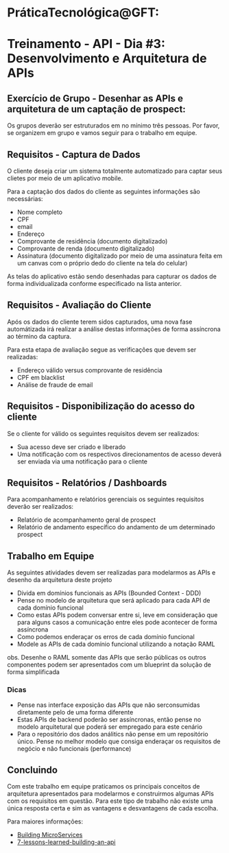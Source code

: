 # PráticaTecnológica@GFT: 

# Treinamento - API - Dia #3: Desenvolvimento e Arquitetura de APIs

## Exercício de Grupo - Desenhar as APIs e arquitetura de um captação de prospect:
Os grupos deverão ser estruturados em no mínimo três pessoas. Por favor, se organizem em grupo e vamos seguir para o trabalho em equipe.


## Requisitos - Captura de Dados
O cliente deseja criar um sistema totalmente automatizado para captar seus clietes por meio de um aplicativo mobile.

Para a captação dos dados do cliente as seguintes informações são necessárias:

- Nome completo
- CPF
- email
- Endereço
- Comprovante de residência (documento digitalizado)
- Comprovante de renda (documento digitalizado)
- Assinatura (documento digitalizado por meio de uma assinatura feita em um canvas com o próprio dedo do cliente na tela do celular)

As telas do aplicativo estão sendo desenhadas para capturar os dados de forma individualizada conforme especificado na lista anterior.

## Requisitos - Avaliação do Cliente
Após os dados do cliente terem sidos capturados, uma nova fase automátizada irá realizar a análise destas informações de forma assíncrona ao término da captura.

Para esta etapa de avaliação segue as verificações que devem ser realizadas:

- Endereço válido versus comprovante de residência
- CPF em blacklist
- Análise de fraude de email

## Requisitos - Disponibilização do acesso do cliente
Se o cliente for válido os seguintes requisitos devem ser realizados:
- Sua acesso deve ser criado e liberado
- Uma notificação com os respectivos direcionamentos de acesso deverá ser enviada via uma notificação para o cliente

## Requisitos - Relatórios / Dashboards
Para acompanhamento e relatórios gerenciais os seguintes requisitos deverão ser realizados:
- Relatório de acompanhamento geral de prospect
- Relatório de andamento específico do andamento de um determinado prospect

## Trabalho em Equipe
As seguintes atividades devem ser realizadas para modelarmos as APIs e desenho da arquitetura deste projeto
- Divida em domínios funcionais as APIs (Bounded Context - DDD)
- Pense no modelo de arquitetura que será aplicado para cada API de cada domínio funcional
- Como estas APIs podem conversar entre si, leve em consideração que para alguns casos a comunicação entre eles pode acontecer de forma assíncrona
- Como podemos enderaçar os erros de cada domínio funcional
- Modele as APIs de cada domínio funcional utilizando a notação RAML

obs. Desenhe o RAML somente das APIs que serão públicas os outros componentes podem ser apresentados com um blueprint da solução de forma simplificada

### Dicas
- Pense nas interface exposição das APIs que não serconsumidas diretamente pelo de uma forma diferente
- Estas APIs de backend poderão ser assíncronas, então pense no modelo arquitetural que poderá ser empregado para este cenário
- Para o repositório dos dados análitics não pense em um repositório único. Pense no melhor modelo que consiga enderaçar os requisitos de negócio e não funcionais (performance)


## Concluindo
Com este trabalho em equipe praticamos os principais conceitos de arquitetura apresentados para modelarmos e construirmos algumas APIs com os requisitos em questão. Para este tipo de trabalho não existe uma única resposta certa e sim as vantagens e desvantagens de cada escolha.

Para maiores informações:
- [Building MicroServices](http://shop.oreilly.com/product/0636920033158.do)
- [7-lessons-learned-building-an-api](http://nordicapis.com/7-lessons-learned-building-an-api-startup/)
